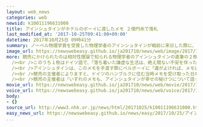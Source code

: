 ```yaml
---
layout: web_news
categories: web
newsid: k10011196631000
title: アインシュタインがホテルのボーイに渡したメモ ２億円余で落札
last_modified_at: '2017-10-25T09:41:00+09:00'
datetime: 2017年10月25日 09時41分
summary: ノーベル物理学賞を受賞した物理学者のアインシュタインが戦前に来日した際に、東京のホテルでベルボーイに手渡した直筆のメモが競売にかけられ、「意志のあるところには道が開ける」などと記されたメモの内容に注目が集まり、日本円で２億円余りで落札されました。
image_url: https://newswebeasy.github.io/ja201710/news/web/image/2017/10/25/K10011196631_1710250839_1710250844_01_02.jpg
more: 競売にかけられたのは相対性理論で知られる物理学者のアインシュタインの直筆の２枚のメモです。<br /><br />メモは、アインシュタインがノーベル物理学賞を受賞した１年後の大正１１年に日本を訪れた際、宿泊した東京の帝国ホテルで日本人のベルボーイにチップの代わりとして手渡したものです。<br
  /><br />このうち１枚はドイツ語で、「落ち着いた謙虚な生活は、絶え間ない不安を伴った成功の追求よりも多くの幸せをもたらす」と記されています。もう１枚には、「意志のあるところに道は開ける」と書かれています。<br
  /><br />アインシュタインは、このメモを手渡す際にベルボーイに「運がよければ、メモは普通のチップよりも価値が高くなるだろう」と述べたということです。<br
  /><br />競売の主催者によりますと、ドイツのハンブルクに住む当時メモを受け取った日本人のベルボーイの親戚が出品したということで、中東のエルサレムで行われた競売で、２枚合わせて１８０万ドル（日本円で２億円余り）で落札されました。<br
  /><br />競売の主催者は「いずれのメモも、アインシュタインが幸せの秘けつについて語っているもので、彼の考え方を記したとても興味深いものだ」と話しています。
movie_url: https://newswebeasy.github.io/ja201710/news/web/movie/2017/10/25/k10011196631_201710250907_201710250920.mp4
voice_url: https://newswebeasy.github.io/ja201710/news/web/voice/2017/10/25/k10011196631_201710250907_201710250920.mp3
body:
- {}
source_url: http://www3.nhk.or.jp/news/html/20171025/k10011196631000.html
easy_news_url: https://newswebeasy.github.io/news/easy/2017/10/25/アインシュタインのメモがオークションで2億円
...
```

